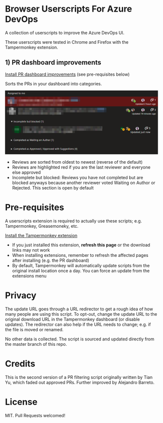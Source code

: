 # Browser Userscripts For Azure DevOps

A collection of userscripts to improve the Azure DevOps UI.

These userscripts were tested in Chrome and Firefox with the Tampermonkey extension. 

## 1) PR dashboard improvements

[Install PR dashboard improvements](https://github.com/alejandro5042/azdo-userscripts/raw/master/src/azdo-pr-dashboard.user.js) (see pre-requisites below)

Sorts the PRs in your dashboard into categories. 

![](static/azdo-pr-dashboard-example.png)

- Reviews are sorted from oldest to newest (reverse of the default)
- Reviews are highlighted red if you are the last reviewer and everyone else approved
- Incomplete but blocked: Reviews you have not completed but are blocked anyways because another reviewer voted Waiting on Author or Rejected. This section is open by default

# Pre-requisites
A userscripts extension is required to actually use these scripts; e.g. Tampermonkey, Greasemoneky, etc.

[Install the Tampermonkey extension](https://tampermonkey.net/)

- If you just installed this extension, **refresh this page** or the download links may not work
- When installing extensions, remember to refresh the affected pages after installing (e.g. the PR dashboard)
- By default, Tampermonkey will automatically update scripts from the original install location once a day. You can force an update from the extensions menu

# Privacy
The update URL goes through a URL redirector to get a rough idea of how many people are using this script. To opt-out, change the update URL to the original download URL in the Tampermonkey dashboard (or disable updates). The redirector can also help if the URL needs to change; e.g. if the file is moved or renamed.

No other data is collected. The script is sourced and updated directly from the master branch of this repo.

# Credits
This is the second version of a PR filtering script originally written by Tian Yu, which faded out approved PRs. Further improved by Alejandro Barreto.

# License
MIT. Pull Requests welcomed!
